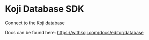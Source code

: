 # Koji Database SDK

Connect to the Koji database

Docs can be found here: https://withkoji.com/docs/editor/database
